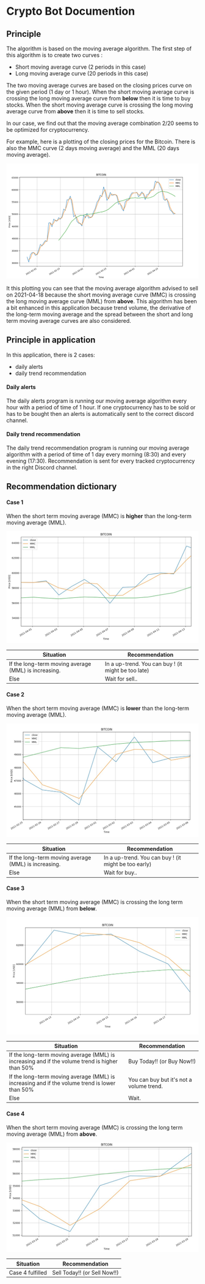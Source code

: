 # Crypto Bot Documention  
## Principle
The algorithm is based on the moving average algorithm.
The first step of this algorithm is to create two curves :
* Short moving average curve (2 periods in this case)
* Long moving average curve (20 periods in this case)

The two moving average curves are based on the closing prices curve
on the given period (1 day or 1 hour).
When the short moving average curve is crossing 
the long moving average curve from __below__ then it is time to buy stocks.
When the short moving average curve is crossing 
the long moving average curve from __above__ then it is time to sell stocks.

In our case, we find out that the moving average combination 2/20 seems to
be optimized for cryptocurrency.

For example, here is a plotting of the closing prices for the Bitcoin. 
There is also the MMC curve (2 days moving average) and the MML (20 days moving average).

![Bitcoin](/pictures/Bitcoin.png)

It this plotting you can see that the moving average algorithm advised to 
sell on 2021-04-18 because the short moving average curve (MMC) is crossing 
the long moving average curve (MML) from __above__.
This algorithm has been a bit enhanced in this
application because trend volume, the derivative
of the long-term moving average and the spread 
between the short and long term moving average curves 
are also considered.

## Principle in application
In this application, there is 2 cases:
* daily alerts
* daily trend recommendation

#### Daily alerts
The daily alerts program is running our moving average algorithm 
every hour with a period of time of 1 hour.
If one cryptocurrency has to be sold or has to be bought then an
alerts is automatically sent to the correct discord channel.

#### Daily trend recommendation
The daily trend recommendation program is running our moving average 
algorithm with a period of time of 1 day every morning (8:30) and every evening (17:30).
Recommendation is sent for every tracked cryptocurrency in the right
Discord channel.

## Recommendation dictionary
#### Case 1
When the short term moving average (MMC) is __higher__ than
the long-term moving average (MML).

![Case 1](/pictures/Case1.png)

Situation | Recommendation
------------ | -------------
If the long-term moving average (MML) is increasing.  | In a up-trend. You can buy ! (it might be too late)
Else | Wait for sell..

#### Case 2
When the short term moving average (MMC) is __lower__ than
the long-term moving average (MML).

![Case 2](/pictures/Case2.png)

Situation | Recommendation
------------ | -------------
If the long-term moving average (MML) is increasing.  | In a up-trend. You can buy ! (it might be too early)
Else | Wait for buy..

#### Case 3
When the short term moving average (MMC) is crossing
the long term moving average (MML) from __below__.

![Case 3](/pictures/Case3.png)

Situation | Recommendation
------------ | -------------
If the long-term moving average (MML) is increasing and if the volume trend is higher than 50% | Buy Today!! (or Buy Now!!)
If the long-term moving average (MML) is increasing and if the volume trend is lower than 50% | You can buy but it's not a volume trend.
Else | Wait.

#### Case 4
When the short term moving average (MMC) is crossing
the long term moving average (MML) from __above__.

![Case 4](/pictures/Case4.png)

Situation | Recommendation
------------ | -------------
Case 4 fulfilled | Sell Today!! (or Sell Now!!)









